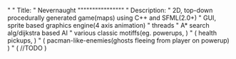 "
" Title:
"   Nevernaught
""""""""""""""""
" Description:
"   2D, top-down procedurally generated game(maps) using C++ and SFML(2.0+)
"   GUI, sprite based graphics engine(4 axis animation)
"   threads
"   A* search alg/dijkstra based AI
"   various classic motiffs(eg. powerups,       )
"                          (    health pickups, )
"                          (    pacman-like-enemies(ghosts fleeing from player on powerup)  )
"                          (    //TODO          )
